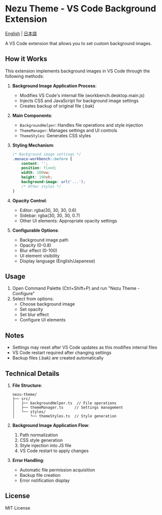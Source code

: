 # Nezu Theme - VS Code Background Extension

[English](./README_EN.md) | [日本語](./README.md)

A VS Code extension that allows you to set custom background images.

## How it Works

This extension implements background images in VS Code through the following methods:

1. **Background Image Application Process**:
   - Modifies VS Code's internal file (workbench.desktop.main.js)
   - Injects CSS and JavaScript for background image settings
   - Creates backup of original file (.bak)

2. **Main Components**:
   - `BackgroundHelper`: Handles file operations and style injection
   - `ThemeManager`: Manages settings and UI controls
   - `ThemeStyles`: Generates CSS styles

3. **Styling Mechanism**:
   ```css
   /* Background image settings */
   .monaco-workbench::before {
       content: '';
       position: fixed;
       width: 100vw;
       height: 100vh;
       background-image: url('...');
       /* Other styles */
   }
   ```

4. **Opacity Control**:
   - Editor: rgba(30, 30, 30, 0.6)
   - Sidebar: rgba(30, 30, 30, 0.7)
   - Other UI elements: Appropriate opacity settings

5. **Configurable Options**:
   - Background image path
   - Opacity (0-0.8)
   - Blur effect (0-100)
   - UI element visibility
   - Display language (English/Japanese)

## Usage

1. Open Command Palette (Ctrl+Shift+P) and run "Nezu Theme - Configure"
2. Select from options:
   - Choose background image
   - Set opacity
   - Set blur effect
   - Configure UI elements

## Notes

- Settings may reset after VS Code updates as this modifies internal files
- VS Code restart required after changing settings
- Backup files (.bak) are created automatically

## Technical Details

1. **File Structure**:
   ```
   nezu-theme/
   ├── src/
   │   ├── backgroundHelper.ts  // File operations
   │   ├── themeManager.ts     // Settings management
   │   └── styles/
   │       └── themeStyles.ts  // Style generation
   ```

2. **Background Image Application Flow**:
   1. Path normalization
   2. CSS style generation
   3. Style injection into JS file
   4. VS Code restart to apply changes

3. **Error Handling**:
   - Automatic file permission acquisition
   - Backup file creation
   - Error notification display

## License

MIT License 
